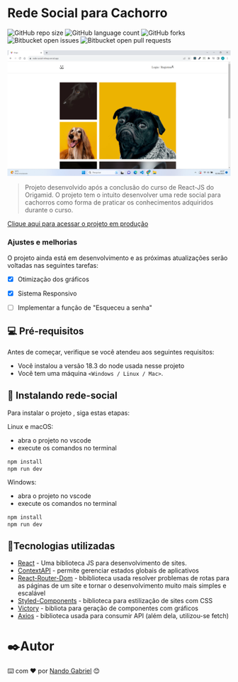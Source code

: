 # Rede Social para Cachorro

![GitHub repo size](https://img.shields.io/github/repo-size/engnandogabriel/rede-social?style=for-the-badge)
![GitHub language count](https://img.shields.io/github/languages/count/engnandogabriel/rede-social?style=for-the-badge)
![GitHub forks](https://img.shields.io/github/forks/engnandogabriel/rede-social?style=for-the-badge)
![Bitbucket open issues](https://img.shields.io/bitbucket/issues/engnandogabriel/rede-social?style=for-the-badge)
![Bitbucket open pull requests](https://img.shields.io/bitbucket/pr-raw/engnandogabriel/rede-social?style=for-the-badge)

<img src="imagem.png" alt="Exemplo imagem">

> Projeto desenvolvido após a conclusão do curso de React-JS do Origamid. O projeto tem o intuito desenvolver uma rede social para cachorros como forma de
> praticar os conhecimentos adquiridos durante o curso.

[Clique aqui para acessar o projeto em produção](https://rede-social-mhwp.vercel.app/)

### Ajustes e melhorias

O projeto ainda está em desenvolvimento e as próximas atualizações serão voltadas nas seguintes tarefas:

- [x] Otimização dos gráficos
- [x] Sistema Responsivo
- [ ] Implementar a função de "Esqueceu a senha"


## 💻 Pré-requisitos

Antes de começar, verifique se você atendeu aos seguintes requisitos:

* Você instalou a versão 18.3 do node usada nesse projeto
* Você tem uma máquina `<Windows / Linux / Mac>`. 

## 🚀 Instalando rede-social

Para instalar o projeto <rede-social>, siga estas etapas:

Linux e macOS:
* abra o projeto no vscode
* execute os comandos no terminal
```
npm install
npm run dev
```

Windows:
* abra o projeto no vscode
* execute os comandos no terminal
```
npm install
npm run dev
```

## 🔧Tecnologias utilizadas
* [React](https://vitejs.dev/guide/) - Uma biblioteca JS para desenvolvimento de sites.
* [ContextAPI](https://reactjs.org/docs/context.html) - permite gerenciar estados globais de aplicativos
* [React-Router-Dom](https://reactrouter.com/en/main) - bbiblioteca usada resolver problemas de rotas para as páginas de um site e tornar o desenvolvimento muito mais simples e escalável
* [Styled-Components](https://styled-components.com/) - biblioteca para estilização de sites com CSS
* [Victory](https://formidable.com/open-source/victory/) - bibliota para geração de componentes com gráficos
* [Axios](https://axios-http.com/ptbr/docs/intro) - biblioteca usada para consumir API (além dela, utilizou-se fetch)



# ✒️Autor

⌨️ com ❤️ por [Nando Gabriel](https://github.com/engnandogabriel/) 😊

